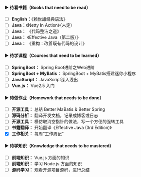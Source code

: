 #### ▶ 待看书籍（Books that need to be read）

- [ ] **English：**《赖世雄经典语法》
- [ ] **Java：**《Netty In Action》（未定）
- [ ] **Java：** 《代码整洁之道》
- [ ] **Java：** 《Effective Java（第二版）》
- [ ] **Java：** 《重构：改善既有代码的设计》

#### ▶ 待学课程（Courses that need to be learned）

- [ ] **SpringBoot：** Spring Boot进阶之Web进阶
- [ ] **SpringBoot + MyBatis：** SpringBoot + MyBatis搭建迷你小程序
- [ ] **JavaScript：** JavaScript深入浅出
- [ ] **Vue.js：**  Vue2.5 入门

#### ▶ 待做作业（Homework that needs to be done）

- [ ] **开源工具：**  总结 Better MaBatis & Better Spring
- [ ] **源码分析：**  翻译开发文档，记录成博客或日志
- [ ] **开源工具：**  模仿取消空指针的做法，写一个方便的强转工具
- [ ] **书籍翻译：**  开始翻译《Effective Java (3rd Edition)》
- [x] **工作相关：**  每周“工作周记”

#### ▶ 待学知识（Knowledge that needs to be mastered）

- [ ] **前端知识：**  Vue.js 方面的知识
- [ ] **前端知识：** 学习 Node.js 方面的知识
- [ ] **源码学习：** 观看开源项目源码，进行总结
